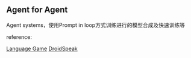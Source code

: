 ## Agent for Agent

Agent systems，使用Prompt in loop方式训练进行的模型合成及快速训练等


reference:

[Language Game](https://arxiv.org/pdf/2411.16905)
[DroidSpeak](https://arxiv.org/abs/2411.02820)